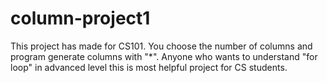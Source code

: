 # column-project1
This project has made for CS101. You choose the number of columns and program generate columns with "*".
Anyone who wants to understand "for loop" in advanced level this is most helpful project for CS students.
